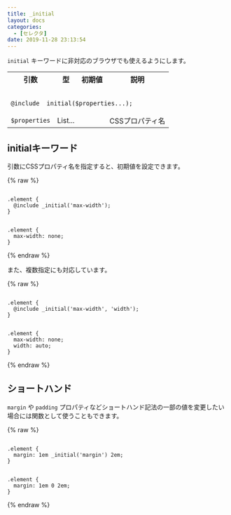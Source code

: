 ```yaml
---
title: _initial
layout: docs
categories:
  - [セレクタ]
date: 2019-11-28 23:13:54
---
```


`initial` キーワードに非対応のブラウザでも使えるようにします。

<table>
  <tr>
    <th>引数</th>
    <th>型</th>
    <th>初期値</th>
    <th>説明</th>
  </tr>
  <tr>
    <td colspan="4">
      <pre class="language-scss"><code>
@include _initial($properties...);
</code></pre>
    </td>
  </tr>
  <tr>
    <td><code>$properties</code></td>
    <td>List...</td>
    <td></td>
    <td>CSSプロパティ名</td>
  </tr>
</table>

## initialキーワード

引数にCSSプロパティ名を指定すると、初期値を設定できます。

<div class="c demo">
  <div class="code">
    {% raw %}
      <pre class="language-scss"><code>
.element {
  @include _initial('max-width');
}
</code></pre>
      <pre class="language-css"><code>
.element {
  max-width: none;
}
</code></pre>
    {% endraw %}
  </div>
</div>

また、複数指定にも対応しています。

<div class="c demo">
  <div class="code">
    {% raw %}
      <pre class="language-scss"><code>
.element {
  @include _initial('max-width', 'width');
}
</code></pre>
      <pre class="language-css"><code>
.element {
  max-width: none;
  width: auto;
}
</code></pre>
    {% endraw %}
  </div>
</div>

## ショートハンド

`margin` や `padding` プロパティなどショートハンド記法の一部の値を変更したい場合には関数として使うこともできます。

<div class="c demo">
  <div class="code">
    {% raw %}
      <pre class="language-scss"><code>
.element {
  margin: 1em _initial('margin') 2em;
}
</code></pre>
      <pre class="language-css"><code>
.element {
  margin: 1em 0 2em;
}
</code></pre>
    {% endraw %}
  </div>
</div>